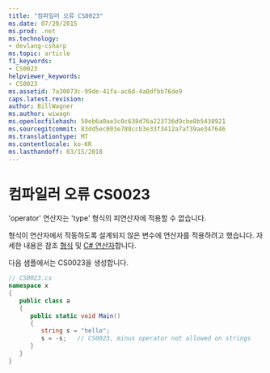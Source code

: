 ```yaml
---
title: "컴파일러 오류 CS0023"
ms.date: 07/20/2015
ms.prod: .net
ms.technology:
- devlang-csharp
ms.topic: article
f1_keywords:
- CS0023
helpviewer_keywords:
- CS0023
ms.assetid: 7a30073c-99de-41fa-ac6d-4a0dfbb76de9
caps.latest.revision: 
author: BillWagner
ms.author: wiwagn
ms.openlocfilehash: 50eb6a0ae3c0c638d76a223736d9cbe8b5438921
ms.sourcegitcommit: 83dd5ec003e788ccb3e33f3412a7af39ae347646
ms.translationtype: MT
ms.contentlocale: ko-KR
ms.lasthandoff: 03/15/2018
---
```

# <a name="compiler-error-cs0023"></a>컴파일러 오류 CS0023
'operator' 연산자는 'type' 형식의 피연산자에 적용할 수 없습니다.  
  
 형식이 연산자에서 작동하도록 설계되지 않은 변수에 연산자를 적용하려고 했습니다. 자세한 내용은 참조 [형식](../../csharp/programming-guide/types/index.md) 및 [C# 연산자](../../csharp/language-reference/operators/index.md)합니다.  
  
 다음 샘플에서는 CS0023을 생성합니다.  
  
```csharp  
// CS0023.cs  
namespace x  
{  
   public class a  
   {  
      public static void Main()  
      {  
         string s = "hello";  
         s = -s;   // CS0023, minus operator not allowed on strings  
      }  
   }  
}  
```
